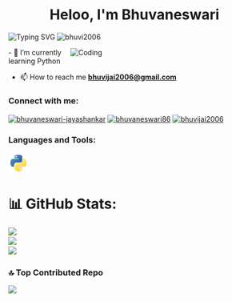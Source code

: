 <h1 align="center">Heloo, I'm Bhuvaneswari</h1>
<img src="https://readme-typing-svg.demolab.com?font=Fira+Code&pause=1000&color=8900F79C&background=F25BFF00&center=true&random=false&width=435&lines=Aspiring+Python+learner" alt="Typing SVG" /></a
<p align="left"> <img src="https://komarev.com/ghpvc/?username=bhuvi2006&label=Profile%20views&color=0e75b6&style=flat" alt="bhuvi2006" /> </p>
<img align="right" alt="Coding" width="380" src="https://user-images.githubusercontent.com/59734313/157189039-c09b3e38-9f42-42c0-ab54-14f1574190a7.gif" />
- 🌱 I’m currently learning Python

- 📫 How to reach me **bhuvijai2006@gmail.com**

<h3 align="left">Connect with me:</h3>
<p align="left">
<a href="https://linkedin.com/in/bhuvaneswari-jayashankar" target="blank"><img align="center" src="https://raw.githubusercontent.com/rahuldkjain/github-profile-readme-generator/master/src/images/icons/Social/linked-in-alt.svg" alt="bhuvaneswari-jayashankar" height="30" width="40" /></a>
<a href="https://www.codechef.com/users/bhuvaneswari86" target="blank"><img align="center" src="https://cdn.jsdelivr.net/npm/simple-icons@3.1.0/icons/codechef.svg" alt="bhuvaneswari86" height="30" width="40" /></a>
<a href="https://www.hackerrank.com/bhuvijai2006" target="blank"><img align="center" src="https://raw.githubusercontent.com/rahuldkjain/github-profile-readme-generator/master/src/images/icons/Social/hackerrank.svg" alt="bhuvijai2006" height="30" width="40" /></a>
</p>

<h3 align="left">Languages and Tools:</h3>
<p align="left"> <a href="https://www.python.org" target="_blank" rel="noreferrer"> <img src="https://raw.githubusercontent.com/devicons/devicon/master/icons/python/python-original.svg" alt="python" width="40" height="40"/> </a> </p>

# 📊 GitHub Stats:
![](https://github-readme-stats.vercel.app/api?username=Bhuvi2006&theme=radical&hide_border=false&include_all_commits=false&count_private=false)<br/>
![](https://github-readme-streak-stats.herokuapp.com/?user=Bhuvi2006&theme=radical&hide_border=false)<br/>
![](https://github-readme-stats.vercel.app/api/top-langs/?username=Bhuvi2006&theme=radical&hide_border=false&include_all_commits=false&count_private=false&layout=compact)

### 🔝 Top Contributed Repo
![](https://github-contributor-stats.vercel.app/api?username=Bhuvi2006&limit=5&theme=dark&combine_all_yearly_contributions=true)

